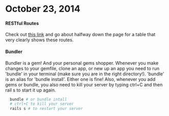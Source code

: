 # October 23, 2014

#### RESTful Routes

Check out [this link](http://guides.rubyonrails.org/routing.html) and go about
halfway down the page for a table that very clearly shows these routes.

#### Bundler

Bundler is a gem! And your personal gems shopper. Whenever you make changes to
your gemfile, clone an app, or new up an app you need to run 'bundle' in
your terminal (make sure you are in the right directory!). 'bundle' is an alias
for 'bundle install'. Either one is fine! Also, whenever you add gems or bundle,
you also need to kill your server by typing ctrl+C and then rail s to start it up
again.

```bash
  bundle # or bundle intall
  # ctrl+C to kill your server
  rails s # to restart your server
```
